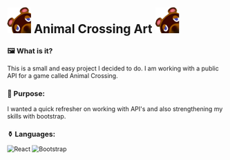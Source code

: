 # <img src="/public/favicon.ico" width="55" height="60"> Animal Crossing Art <img src="/public/favicon.ico" width="55" height="60">

### 🖼 What is it? 

  This is a small and easy project I decided to do. I am working with a public API for a game called Animal Crossing. 

### 🗿 Purpose: 

  I wanted a quick refresher on working with API's and also strengthening my skills with bootstrap.

### ⚱ Languages: 

  ![React](https://img.shields.io/badge/-React-333333?style=flat&logo=react)
  ![Bootstrap](https://img.shields.io/badge/-Bootstrap-333333?style=flat&logo=bootstrap&logoColor=563D7C)
